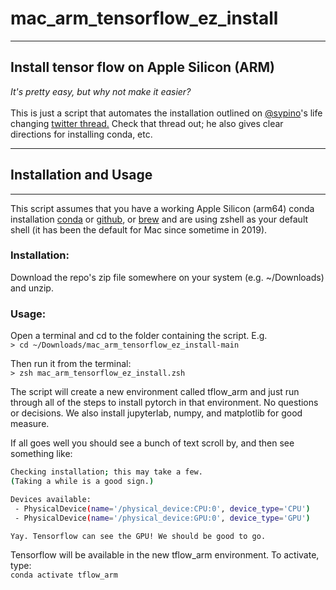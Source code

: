 # mac_arm_tensorflow_ez_install
---
## Install tensor flow on Apple Silicon (ARM) 
*It's pretty easy, but why not make it easier?*<br><br>
This is just a script that automates the installation outlined on [@sypino](https://twitter.com/svpino)'s life changing [twitter thread.](https://twitter.com/svpino/status/1578354467572838402)  Check that thread out; he also gives clear directions for installing conda, etc.

---
## Installation and Usage
---

This script assumes that you have a working Apple Silicon (arm64) conda installation [conda](https://docs.conda.io/en/main/miniconda.html) or [github](https://github.com/conda-forge/miniforge), or [brew](https://brew.sh/) and are using zshell as your default shell (it has been the default for Mac since sometime in 2019). 

### Installation:
 Download the repo's zip file somewhere on your system (e.g. ~/Downloads) and unzip.

### Usage:<br>
Open a terminal and cd to the folder containing the script. E.g.<br>
`> cd ~/Downloads/mac_arm_tensorflow_ez_install-main` <br>

Then run it from the terminal:<br>
`> zsh mac_arm_tensorflow_ez_install.zsh`

The script will create a new environment called tflow_arm and just run through all of the steps to install pytorch in that environment. No questions or decisions. We also install jupyterlab, numpy, and matplotlib for good measure. <br>

If all goes well you should see a bunch of text scroll by, and then see something like:
```bash
Checking installation; this may take a few.
(Taking a while is a good sign.)

Devices available:
 - PhysicalDevice(name='/physical_device:CPU:0', device_type='CPU')
 - PhysicalDevice(name='/physical_device:GPU:0', device_type='GPU')

Yay. Tensorflow can see the GPU! We should be good to go.
```
Tensorflow will be available in the new tflow_arm environment. To activate, type:<br>
`conda activate tflow_arm`
